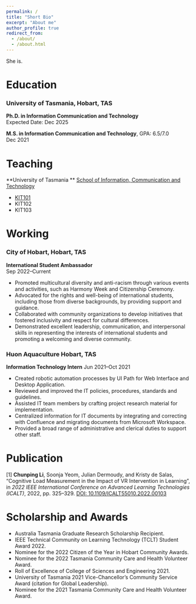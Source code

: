 ```yaml
---
permalink: /
title: "Short Bio"
excerpt: "About me"
author_profile: true
redirect_from: 
  - /about/
  - /about.html
---
```


She is.

Education
=========
### University of Tasmania, Hobart, TAS
**Ph.D. in Information Communication and Technology**  
Expected Date: Dec 2025

**M.S. in Information Communication and Technology**, GPA: 6.5/7.0  
Dec 2021

Teaching
========
**University of Tasmania ** [School of Information, Communication and Technology](https://www.utas.edu.au/built-digital-natural/ict) 
- [KIT101](https://www.utas.edu.au/courses/cse/units/kit101-programming-fundamentals)
- KIT102
- KIT103

Working
=======
### City of Hobart, Hobart, TAS
**International Student Ambassador**  
Sep 2022–Current
- Promoted multicultural diversity and anti-racism through various events and activities, such as Harmony Week and Citizenship Ceremony.
- Advocated for the rights and well-being of international students, including those from diverse backgrounds, by providing support and guidance.
- Collaborated with community organizations to develop initiatives that fostered inclusivity and respect for cultural differences.
- Demonstrated excellent leadership, communication, and interpersonal skills in representing the interests of international students and promoting a welcoming and diverse community.

### Huon Aquaculture Hobart, TAS
**Information Technology Intern** 
Jun 2021–Oct 2021
- Created robotic automation processes by UI Path for Web Interface and Desktop Application.
- Reviewed and improved the IT policies, procedures, standards and guidelines.
- Assisted IT team members by crafting project research material for implementation.
- Centralized information for IT documents by integrating and correcting with Confluence and migrating
documents from Microsoft Workspace.
- Provided a broad range of administrative and clerical duties to support other staff.

Publication
===========
[1] **Chunping Li**, Soonja Yeom, Julian Dermoudy, and Kristy de Salas, “Cognitive Load Measurement in the Impact of VR Intervention in Learning”, in *2022 IEEE International Conference on Advanced Learning Technologies (ICALT)*, 2022, pp. 325–329. [DOI: 10.1109/ICALT55010.2022.00103](https://ieeexplore.ieee.org/document/9853744)

Scholarship and Awards
===========
- Australia Tasmania Graduate Research Scholarship Recipient.
- IEEE Technical Community on Learning Technology (TCLT) Student Award 2022.
- Nominee for the 2022 Citizen of the Year in Hobart Community Awards.
- Nominee for the 2022 Tasmania Community Care and Health Volunteer Award.
- Roll of Excellence of College of Sciences and Engineering 2021.
- University of Tasmania 2021 Vice-Chancellor’s Community Service Award (citation for Global Leadership).
- Nominee for the 2021 Tasmania Community Care and Health Volunteer Award.
